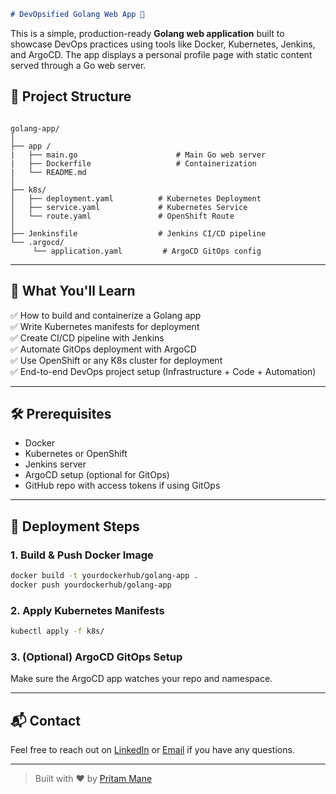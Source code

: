 ```markdown
# DevOpsified Golang Web App 🚀
```
This is a simple, production-ready **Golang web application** built to showcase DevOps practices using tools like Docker, Kubernetes, Jenkins, and ArgoCD. The app displays a personal profile page with static content served through a Go web server.


## 📁 Project Structure

```

golang-app/
│
├── app /
|   ├── main.go                      # Main Go web server
|   ├── Dockerfile                   # Containerization
|   └── README.md
│
├── k8s/
│   ├── deployment.yaml          # Kubernetes Deployment
│   ├── service.yaml             # Kubernetes Service
│   └── route.yaml               # OpenShift Route
│
├── Jenkinsfile                  # Jenkins CI/CD pipeline
└── .argocd/
     └── application.yaml         # ArgoCD GitOps config

````

---

## 🎯 What You'll Learn

✅ How to build and containerize a Golang app  
✅ Write Kubernetes manifests for deployment  
✅ Create CI/CD pipeline with Jenkins  
✅ Automate GitOps deployment with ArgoCD  
✅ Use OpenShift or any K8s cluster for deployment  
✅ End-to-end DevOps project setup (Infrastructure + Code + Automation)

---

## 🛠️ Prerequisites

- Docker
- Kubernetes or OpenShift
- Jenkins server
- ArgoCD setup (optional for GitOps)
- GitHub repo with access tokens if using GitOps

---

## 🚀 Deployment Steps

### 1. Build & Push Docker Image
```bash
docker build -t yourdockerhub/golang-app .
docker push yourdockerhub/golang-app
````

### 2. Apply Kubernetes Manifests

```bash
kubectl apply -f k8s/
```

### 3. (Optional) ArgoCD GitOps Setup

Make sure the ArgoCD app watches your repo and namespace.

---

## 📬 Contact

Feel free to reach out on [LinkedIn](https://www.linkedin.com/in/pritam-mane03/) or [Email](mailto:pritammane7666@gmail.com) if you have any questions.

---

> Built with ❤️ by [Pritam Mane](https://github.com/prritam)

```

